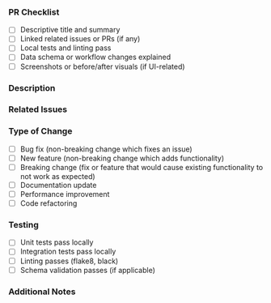 ### PR Checklist
- [ ] Descriptive title and summary
- [ ] Linked related issues or PRs (if any)
- [ ] Local tests and linting pass
- [ ] Data schema or workflow changes explained
- [ ] Screenshots or before/after visuals (if UI-related)

### Description
<!-- Describe what this PR adds, changes, or fixes -->

### Related Issues
<!-- Link to any related issues or PRs using #issue_number -->

### Type of Change
- [ ] Bug fix (non-breaking change which fixes an issue)
- [ ] New feature (non-breaking change which adds functionality)
- [ ] Breaking change (fix or feature that would cause existing functionality to not work as expected)
- [ ] Documentation update
- [ ] Performance improvement
- [ ] Code refactoring

### Testing
<!-- Describe how you tested your changes -->
- [ ] Unit tests pass locally
- [ ] Integration tests pass locally
- [ ] Linting passes (flake8, black)
- [ ] Schema validation passes (if applicable)

### Additional Notes
<!-- Any additional context, concerns, or considerations for reviewers -->